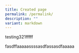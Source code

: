 ```yaml
---
title: Created page
permalink: /permalink/
description: ""
variant: markdown
---
```

<p>testing321fffff</p>fasdffaaaaassssasdfassasdfaaaaa